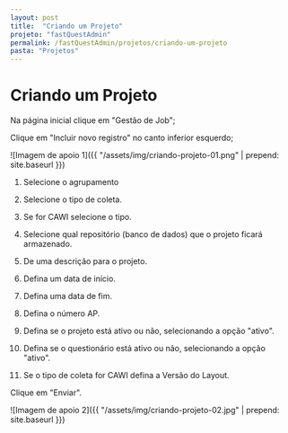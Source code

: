 ```yaml
---
layout: post
title:  "Criando um Projeto"
projeto: "fastQuestAdmin"
permalink: /fastQuestAdmin/projetos/criando-um-projeto
pasta: "Projetos"
---
```

# Criando um Projeto

<div class="row" markdown="1">
<div class="6u 12u$(small)" markdown="1">
Na página inicial clique em "Gestão de Job";

Clique em "Incluir novo registro" no canto inferior esquerdo;
</div>
<div class="6u 12u$(small)" markdown="1">
![Imagem de apoio 1]({{ "/assets/img/criando-projeto-01.png" | prepend: site.baseurl }})
</div>                               
</div>
<div class="row" markdown="1">
<div class="6u 12u$(small)" markdown="1">

1. Selecione o agrupamento

2. Selecione o tipo de coleta.

3. Se for CAWI selecione o tipo.

4. Selecione qual repositório (banco de dados) que o projeto ficará armazenado.

5. De uma descrição para o projeto.

6. Defina um data de início.

7. Defina uma data de fim.

8. Defina o número AP.

9. Defina se o projeto está ativo ou não, selecionando a opção "ativo".

10. Defina se o questionário está ativo ou não, selecionando a opção "ativo".

11. Se o tipo de coleta for CAWI defina a Versão do Layout.

Clique em "Enviar".
</div>
<div class="6u 12u$(small)" markdown="1">
![Imagem de apoio 2]({{ "/assets/img/criando-projeto-02.jpg" | prepend: site.baseurl }})
</div>                               
</div>